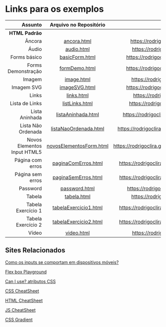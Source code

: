 # Links para os exemplos



Assunto| Arquivo no Repositório | Arquivo no GH Pages
---:|:---:|:---:|
**HTML Padrão** |  | 
Âncora | [ancora.html](https://github.com/rodrigoclira/devweb1/blob/main/02_html/ancora.html)| https://rodrigoclira.github.io/devweb1/02_html/ancora.html
Áudio | [audio.html](https://github.com/rodrigoclira/devweb1/blob/main/02_html/audio.html)| https://rodrigoclira.github.io/devweb1/02_html/audio.html
Forms básico | [basicForm.html](https://github.com/rodrigoclira/devweb1/blob/main/02_html/basicForm.html)| https://rodrigoclira.github.io/devweb1/02_html/basicForm.html
Forms Demonstração | [formDemo.html](https://github.com/rodrigoclira/devweb1/blob/main/02_html/formDemo.html)| https://rodrigoclira.github.io/devweb1/02_html/formDemo.html
Imagem | [image.html](https://github.com/rodrigoclira/devweb1/blob/main/02_html/image.html)| https://rodrigoclira.github.io/devweb1/02_html/image.html
Imagem SVG | [imageSVG.html](https://github.com/rodrigoclira/devweb1/blob/main/02_html/imageSVG.html)| https://rodrigoclira.github.io/devweb1/02_html/imageSVG.html
Links | [links.html](https://github.com/rodrigoclira/devweb1/blob/main/02_html/links.html) | https://rodrigoclira.github.io/devweb1/02_html/links.html
Lista de Links | [listLinks.html](https://github.com/rodrigoclira/devweb1/blob/main/02_html/listLinks.html)| https://rodrigoclira.github.io/devweb1/02_html/listLinks.html
Lista Aninhada | [listaAninhada.html](https://github.com/rodrigoclira/devweb1/blob/main/02_html/listaAninhada.html)| https://rodrigoclira.github.io/devweb1/02_html/listaAninhada.html
Lista Não Ordenada | [listaNaoOrdenada.html](https://github.com/rodrigoclira/devweb1/blob/main/02_html/listaNaoOrdenada.html)| https://rodrigoclira.github.io/devweb1/02_html/listaNaoOrdenada.html
Novos Elementos Input HTML5 | [novosElementosForm.html](https://github.com/rodrigoclira/devweb1/blob/main/02_html/novosElementosForm.html)| https://rodrigoclira.github.io/devweb1/02_html/novosElementosForm.html
Página com erros | [paginaComErros.html](https://github.com/rodrigoclira/devweb1/blob/main/02_html/paginaComErros.html)| https://rodrigoclira.github.io/devweb1/02_html/paginaComErros.html
Página sem erros | [paginaSemErros.html](https://github.com/rodrigoclira/devweb1/blob/main/02_html/paginaSemErros.html)| https://rodrigoclira.github.io/devweb1/02_html/paginaSemErros.html
Password | [password.html](https://github.com/rodrigoclira/devweb1/blob/main/02_html/password.html) | https://rodrigoclira.github.io/devweb1/02_html/password.html
Tabela | [tabela.html](https://github.com/rodrigoclira/devweb1/blob/main/02_html/tabela.html) | https://rodrigoclira.github.io/devweb1/02_html/tabela.html
Tabela Exercício 1| [tabelaExercicio1.html](https://github.com/rodrigoclira/devweb1/blob/main/02_html/tabelaExercicio1.html) | https://rodrigoclira.github.io/devweb1/02_html/tabelaExercicio1.html 
Tabela Exercício 2| [tabelaExercicio2.html](https://github.com/rodrigoclira/devweb1/blob/main/02_html/tabelaExercicio2.html) | https://rodrigoclira.github.io/devweb1/02_html/tabelaExercicio2.html 
Vídeo| [video.html](https://github.com/rodrigoclira/devweb1/blob/main/02_html/video.html) | https://rodrigoclira.github.io/devweb1/02_html/video.html 


## Sites Relacionados

[Como os inputs se comportam em dispositivos móveis?](http://mobileinputtypes.com/)

[Flex box Playground](https://flexbox.tech/)

[Can I use? atributos CSS](https://caniuse.com/)

[CSS CheatSheet](https://htmlcheatsheet.com/css/)

[HTML CheatSheet](https://htmlcheatsheet.com/html/)

[JS CheatSheet](https://htmlcheatsheet.com/js/)

[CSS Gradient](https://cssgradient.io/)

